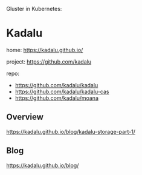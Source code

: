 Gluster in Kubernetes:

# Kadalu
home: https://kadalu.github.io/

project: https://github.com/kadalu

repo:
- https://github.com/kadalu/kadalu
- https://github.com/kadalu/kadalu-cas
- https://github.com/kadalu/moana

## Overview
https://kadalu.github.io/blog/kadalu-storage-part-1/


## Blog
https://kadalu.github.io/blog/
